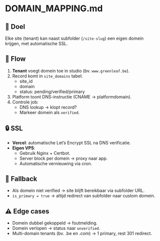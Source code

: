 # DOMAIN_MAPPING.md

## 🎯 Doel
Elke site (tenant) kan naast subfolder (`/site-slug`) een eigen domein krijgen, met automatische SSL.

## 🔄 Flow
1. **Tenant** voegt domein toe in studio (bv. `www.greenleaf.be`).
2. Record komt in `site_domains` tabel:
   - site_id
   - domain
   - status: pending/verified/primary
3. Platform toont DNS-instructie (CNAME → platformdomain).
4. Controle job:
   - DNS lookup → klopt record?
   - Markeer domein als `verified`.

## 🔒 SSL
- **Vercel**: automatische Let’s Encrypt SSL na DNS verificatie.
- **Eigen VPS**:  
  - Gebruik Nginx + Certbot.
  - Server block per domein → proxy naar app.
  - Automatische vernieuwing via cron.

## 📑 Fallback
- Als domein niet verified → site blijft bereikbaar via subfolder URL.
- `is_primary = true` → altijd redirect van subfolder naar custom domein.

## ⚠️ Edge cases
- Domein dubbel gekoppeld → foutmelding.
- Domein verlopen → status naar `unverified`.
- Multi-domain tenants (bv. .be en .com) → 1 primary, rest 301 redirect.

